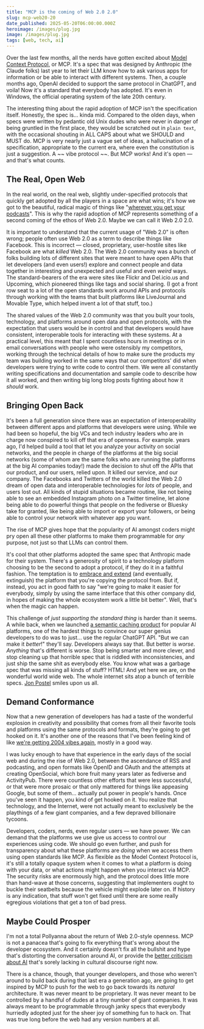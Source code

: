 ```yaml
---
title: "MCP is the coming of Web 2.0 2.0"
slug: mcp-web20-20
date_published: 2025-05-20T06:00:00.000Z
heroimage: /images/plug.jpg
image: /images/plug.jpg
tags: [web, tech, ai]
---
```


Over the last few months, all the nerds have gotten excited about <a href="https://modelcontextprotocol.io/">Model Context Protocol</a>, or MCP. It's a spec that was designed by Anthropic (the Claude folks) last year to let their LLM know how to ask various apps for information or be able to interact with different systems. Then, a couple months ago, OpenAI decided to support the same protocol in ChatGPT, and voila! Now it's a standard that everybody has adopted. It's even in Windows, the official operating system of the late 20th century.

The interesting thing about the rapid adoption of MCP isn't the specification itself. Honestly, the spec is... kinda mid. Compared to the olden days, when specs were written by pedantic old Unix dudes who were never in danger of being gruntled in the first place, they would be scratched out in <code>plain text</code>, with the occasional shouting in ALL CAPS about what we SHOULD and MUST do. MCP is very nearly just a vague set of ideas, a hallucination of a specification, appropriate to the current era, where even the constitution is just a suggestion. A ~~ vibe protocol ~~. But MCP works! And it's open — and that's what counts.

## The Real, Open Web

In the real world, on the real web, slightly under-specified protocols that quickly get adopted by all the players in a space are what wins; it's how we got to the beautiful, radical magic of things like "<a href="https://www.anildash.com/2024/02/06/wherever-you-get-podcasts/">wherever you get your podcasts</a>". This is why the rapid adoption of MCP represents something of a second coming of the ethos of Web 2.0. Maybe we can call it Web 2.0 2.0.

It is important to understand that the current usage of "Web 2.0" is often wrong; people often use Web 2.0 as a term to describe things like Facebook. This is incorrect — closed, proprietary, user-hostile sites like Facebook are what _killed_ Web 2.0. The Web 2.0 community was a bunch of folks building lots of different sites that were meant to have open APIs that let developers (and even users!) explore and connect people and data together in interesting and unexpected and useful and even _weird_ ways. The standard-bearers of the era were sites like Flickr and Del.icio.us and Upcoming, which pioneered things like tags and social sharing. (I got a front row seat to a lot of the open standards work around APIs and protocols through working with the teams that built platforms like LiveJournal and Movable Type, which helped invent a lot of that stuff, too.)

The shared values of the Web 2.0 community was that you built your tools, technology, and platforms around open data and open protocols, with the expectation that users would be in control and that developers would have consistent, interoperable tools for interacting with these systems. At a practical level, this meant that I spent countless hours in meetings or in email conversations with people who were ostensibly my competitors, working through the technical details of how to make sure the products my team was building worked in the same ways that our competitors' did when developers were trying to write code to control them. We were all constantly writing specifications and documentation and sample code to describe how it all worked, and then writing big long blog posts fighting about how it _should_ work.

## Bringing Open Back

It's been a full generation since there was an expectation of interoperability between different apps and platforms that developers were using. While we had been so hopeful, the big VCs and tech industry leaders who are in charge now conspired to kill off that era of openness. For example. years ago, I'd helped build a tool that let you analyze your activity on social networks, and the people in charge of the platforms at the big social networks (some of whom are the same folks who are running the platforms at the big AI companies today!) made the decision to shut off the APIs that our product, and our users, relied upon. It killed our service, and our company. The Facebooks and Twitters of the world killed the Web 2.0 dream of open data and interoperable technologies for _lots_ of people, and users lost out. All kinds of stupid situations became routine, like not being able to see an embedded Instagram photo on a Twitter timeline, let alone being able to do powerful things that people on the fediverse or Bluesky take for granted, like being able to import or export your followers, or being able to control your network with whatever app you want.

The rise of MCP gives hope that the popularity of AI amongst coders might pry open all these other platforms to make them programmable for _any_ purpose, not just so that LLMs can control them.

It's cool that other platforms adopted the same spec that Anthropic made for their system. There's a generosity of spirit to a technology platform choosing to be the second to adopt a protocol, if they do it in a faithful fashion. The temptation is to <a href="https://en.wikipedia.org/wiki/Embrace,_extend,_and_extinguish">embrace and extend</a> (and eventually, extinguish) the platform that you're copying the protocol from. But if, instead, you act in good faith to say "we're going to make it easier for everybody, simply by using the same interface that this other company did, in hopes of making the whole ecosystem work a little bit better". Well, that's when the magic can happen. 

This challenge of _just supporting the standard thing_ is harder than it seems. A while back, when we launched <a href="https://www.fastly.com/products/ai">a semantic caching product</a> for popular AI platforms, one of the hardest things to convince our super genius developers to do was to just... use the regular ChatGPT API. "But we can make it _better_!" they'll say. Developers always say that. But better is _worse_. _Anything_ that's different is worse. Stop being smarter and more clever, and stop cleaning up that horrible spec that is riddled with inconsistencies, and just ship the same shit as everybody else. You know what was a garbage spec that was missing all kinds of stuff? HTML! And yet here we are, on the wonderful world wide web. The whole internet sits atop a bunch of terrible specs. <a href="https://en.wikipedia.org/wiki/Robustness_principle">Jon Postel</a> smiles upon us all.

## Demand Conformance

Now that a new generation of developers has had a taste of the wonderful explosion in creativity and possibility that comes from all their favorite tools and platforms using the same protocols and formats, they're going to get hooked on it. It's another one of the reasons that I've been feeling kind of like <a href="https://www.anildash.com/2024/10/15/its-2004-again/">we're getting 2004 vibes again</a>, mostly in a good way.

I was lucky enough to have that experience in the early days of the social web and during the rise of Web 2.0, between the ascendance of RSS and podcasting, and open formats like OpenID and OAuth and the attempts at creating OpenSocial, which bore fruit many years later as fediverse and ActivityPub. There were countless other efforts that were less successful, or that were more prosaic or that only mattered for things like appeasing Google, but some of them... actually put power in people's hands. Once you've seen it happen, you kind of get hooked on it. You realize that technology, and the Internet, were not actually meant to exclusively be the playthings of a few giant companies, and a few depraved billionaire tycoons.

Developers, coders, nerds, even regular users — we have power. We can demand that the platforms we use give us access to control our experiences using code. We should go even further, and push for transparency about what these platforms are _doing_ when we access them using open standards like MCP. As flexible as the Model Context Protocol is, it's still a totally opaque system when it comes to what a platform is doing with your data, or what actions might happen when you interact via MCP. The security risks are enormously high, and the protocol does little more than hand-wave at those concerns, suggesting that implementers ought to buckle their seatbelts because the vehicle might explode later on. If history is any indication, that stuff won't get fixed until there are some really egregious violations that get a ton of bad press.

## Maybe Could Prosper

I'm not a total Pollyanna about the return of Web 2.0-style openness. MCP is not a panacea that's going to fix everything that's wrong about the developer ecosystem. And it certainly doesn't fix all the bullshit and hype that's distorting the conversation around AI, or provide the <a href="https://www.anildash.com/2025/05/01/what-would-good-ai-look-like/">better criticism about AI</a> that's sorely lacking in cultural discourse right now.

There is a chance, though, that younger developers, and those who weren't around to build back during that last era a generation ago, are going to get inspired by MCP to push for the web to go back towards its _natural_ architecture. It was never meant to be proprietary. It was never meant to be controlled by a handful of dudes at a tiny number of giant companies. It was always meant to be programmable through janky specs that everybody hurriedly adopted just for the sheer joy of something fun to hack on. That was true long before the web had any version numbers at all.